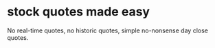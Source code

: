 # stock quotes made easy

No real-time quotes, no historic quotes, simple no-nonsense day close quotes.
